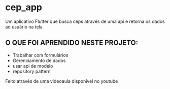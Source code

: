 # cep_app
Um aplicativo Flutter que busca ceps através de uma api e retorna os dados ao usuário na tela

## O QUE FOI APRENDIDO NESTE PROJETO:
- Trabalhar com formulários
- Gerenciamento de dados
- usar api de modelo
- repository pattern

Feito através de uma videoaula disponível no youtube



